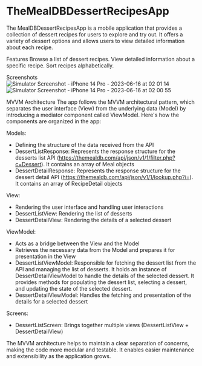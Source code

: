 # TheMealDBDessertRecipesApp
The MealDBDessertRecipesApp is a mobile application that provides a collection of dessert recipes for users to explore and try out. It offers a variety of dessert options and allows users to view detailed information about each recipe.

Features
Browse a list of dessert recipes.
View detailed information about a specific recipe.
Sort recipes alphabetically.

Screenshots
![Simulator Screenshot - iPhone 14 Pro - 2023-06-16 at 02 01 14](https://github.com/fatiimajamiil/TheMealDBDessertRecipesApp/assets/113564184/05d21b9a-ea4c-4aef-b666-84856e1086b3)
![Simulator Screenshot - iPhone 14 Pro - 2023-06-16 at 02 00 55](https://github.com/fatiimajamiil/TheMealDBDessertRecipesApp/assets/113564184/1ba85bc0-bfcd-479f-80ff-30fe908944fc)


MVVM Architecture
The app follows the MVVM architectural pattern, which separates the user interface (View) from the underlying data (Model) by introducing a mediator component called ViewModel. Here's how the components are organized in the app:

Models:
- Defining the structure of the data received from the API
- DessertListResponse: Represents the response structure for the desserts list API (https://themealdb.com/api/json/v1/1/filter.php?c=Dessert). It contains an array of Meal objects
- DessertDetailResponse: Represents the response structure for the dessert detail API (https://themealdb.com/api/json/v1/1/lookup.php?i=). It contains an array of RecipeDetail objects


View: 
- Rendering the user interface and handling user interactions
- DessertListView: Rendering the list of desserts
- DessertDetailView: Rendering the details of a selected dessert 

ViewModel: 
- Acts as a bridge between the View and the Model
- Retrieves the necessary data from the Model and prepares it for presentation in the View
- DessertListViewModel: Responsible for fetching the dessert list from the API and managing the list of desserts. It holds an instance of DessertDetailViewModel to handle the details of the selected dessert. It provides methods for populating the dessert list, selecting a dessert, and updating the state of the selected dessert.
- DessertDetailViewModel: Handles the fetching and presentation of the details for a selected dessert

Screens:
- DessertListScreen: Brings together multiple views (DessertListView + DessertDetailView)

The MVVM architecture helps to maintain a clear separation of concerns, making the code more modular and testable. It enables easier maintenance and extensibility as the application grows.

